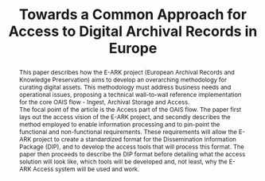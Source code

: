 ---
abstract: 'This paper describes how the E-ARK project (European Archival Records and
  Knowledge Preservation) aims to develop an overarching methodology for curating
  digital assets. This methodology must address business needs and operational issues,
  proposing a technical wall-to-wall reference implementation for the core OAIS flow
  - Ingest, Archival Storage and Access.


  The focal point of the article is the Access part of the OAIS flow. The paper first
  lays out the access vision of the E-ARK project, and secondly describes the method
  employed to enable information processing and to pin-point the functional and non-functional
  requirements. These requirements will allow the E-ARK project to create a standardized
  format for the Dissemination Information Package (DIP), and to develop the access
  tools that will process this format. The paper then proceeds to describe the DIP
  format before detailing what the access solution will look like, which tools will
  be developed and, not least, why the E-ARK Access system will be used and work.'
creators:
- Thirifays, Alex
- Hougaard Edsen Johansen, Katherine
date: null
document_url: https://services.phaidra.univie.ac.at/api/object/o:429561/download
grand_parent: iPRES
institutions: []
keywords:
- access management
- dip format
- e-ark-project
- digital archives
landing_page_url: https://phaidra.univie.ac.at/o:429561
language: eng
layout: publication
license: CC BY 4.0 International
notes_url: null
parent: iPRES 2015
publication_type: paper
size: 756361
slides_url: null
source_name: iPRES
stream_url: null
title: Towards a Common Approach for Access to Digital Archival Records in Europe
year: 2015
---